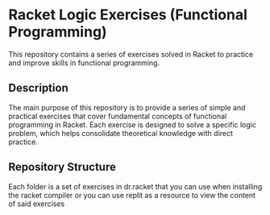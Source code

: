 # Racket Logic Exercises (Functional Programming)

This repository contains a series of exercises solved in Racket to practice and improve skills in functional programming.

## Description

The main purpose of this repository is to provide a series of simple and practical exercises that cover fundamental concepts of functional programming in Racket. Each exercise is designed to solve a specific logic problem, which helps consolidate theoretical knowledge with direct practice.

## Repository Structure

Each folder is a set of exercises in dr.racket that you can use when installing the racket compiler or you can use replit as a resource to view the content of said exercises

